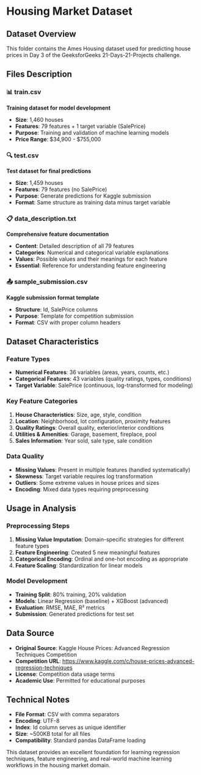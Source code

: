 # Housing Market Dataset

## Dataset Overview

This folder contains the Ames Housing dataset used for predicting house prices in Day 3 of the GeeksforGeeks 21-Days-21-Projects challenge.

## Files Description

### 📊 train.csv
**Training dataset for model development**
- **Size**: 1,460 houses
- **Features**: 79 features + 1 target variable (SalePrice)
- **Purpose**: Training and validation of machine learning models
- **Price Range**: $34,900 - $755,000

### 🔍 test.csv  
**Test dataset for final predictions**
- **Size**: 1,459 houses
- **Features**: 79 features (no SalePrice)
- **Purpose**: Generate predictions for Kaggle submission
- **Format**: Same structure as training data minus target variable

### 📋 data_description.txt
**Comprehensive feature documentation**
- **Content**: Detailed description of all 79 features
- **Categories**: Numerical and categorical variable explanations
- **Values**: Possible values and their meanings for each feature
- **Essential**: Reference for understanding feature engineering

### 📤 sample_submission.csv
**Kaggle submission format template**
- **Structure**: Id, SalePrice columns
- **Purpose**: Template for competition submission
- **Format**: CSV with proper column headers

## Dataset Characteristics

### Feature Types
- **Numerical Features**: 36 variables (areas, years, counts, etc.)
- **Categorical Features**: 43 variables (quality ratings, types, conditions)
- **Target Variable**: SalePrice (continuous, log-transformed for modeling)

### Key Feature Categories
1. **House Characteristics**: Size, age, style, condition
2. **Location**: Neighborhood, lot configuration, proximity features  
3. **Quality Ratings**: Overall quality, exterior/interior conditions
4. **Utilities & Amenities**: Garage, basement, fireplace, pool
5. **Sales Information**: Year sold, sale type, sale condition

### Data Quality
- **Missing Values**: Present in multiple features (handled systematically)
- **Skewness**: Target variable requires log transformation
- **Outliers**: Some extreme values in house prices and sizes
- **Encoding**: Mixed data types requiring preprocessing

## Usage in Analysis

### Preprocessing Steps
1. **Missing Value Imputation**: Domain-specific strategies for different feature types
2. **Feature Engineering**: Created 5 new meaningful features
3. **Categorical Encoding**: Ordinal and one-hot encoding as appropriate
4. **Feature Scaling**: Standardization for linear models

### Model Development
- **Training Split**: 80% training, 20% validation
- **Models**: Linear Regression (baseline) + XGBoost (advanced)
- **Evaluation**: RMSE, MAE, R² metrics
- **Submission**: Generated predictions for test set

## Data Source

- **Original Source**: Kaggle House Prices: Advanced Regression Techniques Competition
- **Competition URL**: https://www.kaggle.com/c/house-prices-advanced-regression-techniques
- **License**: Competition data usage terms
- **Academic Use**: Permitted for educational purposes

## Technical Notes

- **File Format**: CSV with comma separators
- **Encoding**: UTF-8
- **Index**: Id column serves as unique identifier
- **Size**: ~500KB total for all files
- **Compatibility**: Standard pandas DataFrame loading

This dataset provides an excellent foundation for learning regression techniques, feature engineering, and real-world machine learning workflows in the housing market domain.

